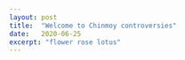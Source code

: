 ```yaml
---
layout: post
title:  "Welcome to Chinmoy controversies"
date:   2020-06-25
excerpt: "flower rose lotus"
---
```

